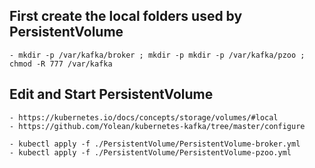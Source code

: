 ## First create the local folders used by PersistentVolume
```
- mkdir -p /var/kafka/broker ; mkdir -p mkdir -p /var/kafka/pzoo ; chmod -R 777 /var/kafka

```



## Edit and Start PersistentVolume
```
- https://kubernetes.io/docs/concepts/storage/volumes/#local
- https://github.com/Yolean/kubernetes-kafka/tree/master/configure
```
```
- kubectl apply -f ./PersistentVolume/PersistentVolume-broker.yml
- kubectl apply -f ./PersistentVolume/PersistentVolume-pzoo.yml

```
